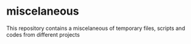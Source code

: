 # miscelaneous
This repository contains a miscelaneous of temporary files, scripts and codes from different projects
